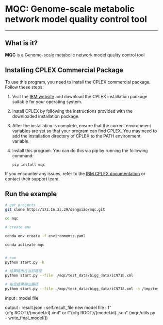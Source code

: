 # MQC: Genome-scale metabolic network model quality control tool

-----------------

## What is it?

**MQC** is a Genome-scale metabolic network model quality control tool

## Installing CPLEX Commercial Package

To use this program, you need to install the CPLEX commercial package. Follow these steps:

1. Visit the [IBM website](https://www.ibm.com/analytics/cplex-optimizer) and download the CPLEX installation package suitable for your operating system.

2. Install CPLEX by following the instructions provided with the downloaded installation package.

3. After the installation is complete, ensure that the correct environment variables are set so that your program can find CPLEX. You may need to add the installation directory of CPLEX to the PATH environment variable.

4. Install this program. You can do this via pip by running the following command:

   ```
   pip install mqc
   ```

If you encounter any issues, refer to the [IBM CPLEX documentation](https://www.ibm.com/support/knowledgecenter/SSSA5P_12.10.0/COS_KC_home.html) or contact their support team.

## Run the example

```sh
# get projects
git clone http://172.16.25.29/dengxiao/mqc.git

cd mqc

# create env

conda env create -f environments.yaml

conda activate mqc


# run
python start.py -h

# 结果输出在当前路径
python start.py --file ./mqc/test_data/bigg_data/iCN718.xml 

# 指定结果输出路径
python start.py --file ./mqc/test_data/bigg_data/iCN718.xml -o /tmp/test1
```

input : model file

output : 
    result.json :  self.result_file
    new model file : f"{cfg.ROOT}/{model.id}.xml" or f"{cfg.ROOT}/{model.id}.json" (mqc/utils.py - write_final_model())